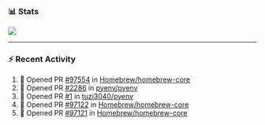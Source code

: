 ### :bar_chart: Stats

<a href="#">
  <img align="center" src="https://github-readme-stats.vercel.app/api?username=tuzi3040&show_icons=true&theme=dark" />
</a>

---

### :zap: Recent Activity

<!--START_SECTION:activity-->
1. 💪 Opened PR [#97554](https://github.com/Homebrew/homebrew-core/pull/97554) in [Homebrew/homebrew-core](https://github.com/Homebrew/homebrew-core)
2. 💪 Opened PR [#2286](https://github.com/pyenv/pyenv/pull/2286) in [pyenv/pyenv](https://github.com/pyenv/pyenv)
3. 💪 Opened PR [#1](https://github.com/tuzi3040/pyenv/pull/1) in [tuzi3040/pyenv](https://github.com/tuzi3040/pyenv)
4. 💪 Opened PR [#97122](https://github.com/Homebrew/homebrew-core/pull/97122) in [Homebrew/homebrew-core](https://github.com/Homebrew/homebrew-core)
5. 💪 Opened PR [#97121](https://github.com/Homebrew/homebrew-core/pull/97121) in [Homebrew/homebrew-core](https://github.com/Homebrew/homebrew-core)
<!--END_SECTION:activity-->
